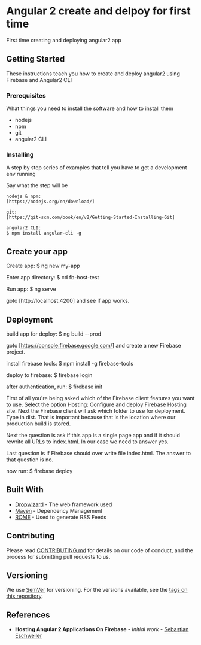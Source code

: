 # Angular 2 create and delpoy for first time

First time creating and deploying angular2 app

## Getting Started

These instructions teach you how to create and deploy angular2 using Firebase and Angular2 CLI

### Prerequisites

What things you need to install the software and how to install them

- nodejs
- npm
- git
- angular2 CLI


### Installing

A step by step series of examples that tell you have to get a development env running

Say what the step will be

```
nodejs & npm:
[https://nodejs.org/en/download/]
```

```
git:
[https://git-scm.com/book/en/v2/Getting-Started-Installing-Git]
```

```
angular2 CLI:
$ npm install angular-cli -g
```


## Create your app

Create app: 
$ ng new my-app

Enter app directory: 
$ cd fb-host-test

Run app: 
$ ng serve


goto [http://localhost:4200] and see if app works.

## Deployment
build app for deploy:
$ ng build --prod

goto [https://console.firebase.google.com/] and create a new Firebase project.

install firebase tools:
 $ npm install -g firebase-tools

deploy to firebase:
$ firebase login

after authentication, run:
$ firebase init

First of all you're being asked which of the Firebase client features you want to use. Select the option Hosting: Configure and deploy Firebase Hosting site. Next the Firebase client will ask which folder to use for deployment. Type in dist. That is important because that is the location where our production build is stored. 
 
Next the question is ask if this app is a single page app and if it should rewrite all URLs to index.html. In our case we need to answer yes. 
 
Last question is if Firebase should over write file index.html. The answer to that question is no.


now run:
 $ firebase deploy
## Built With

* [Dropwizard](http://www.dropwizard.io/1.0.2/docs/) - The web framework used
* [Maven](https://maven.apache.org/) - Dependency Management
* [ROME](https://rometools.github.io/rome/) - Used to generate RSS Feeds

## Contributing

Please read [CONTRIBUTING.md](https://gist.github.com/PurpleBooth/b24679402957c63ec426) for details on our code of conduct, and the process for submitting pull requests to us.

## Versioning

We use [SemVer](http://semver.org/) for versioning. For the versions available, see the [tags on this repository](https://github.com/your/project/tags). 

## References

* **Hosting Angular 2 Applications On Firebase** - *Initial work* - [Sebastian Eschweiler](https://medium.com/codingthesmartway-com-blog/hosting-angular-2-applications-on-firebase-f194688c978d#.gt2pkhomp)
